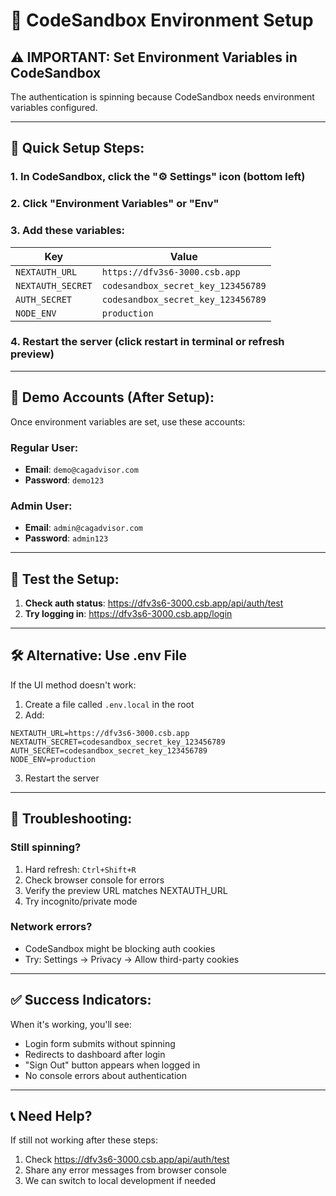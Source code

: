 # 🔧 CodeSandbox Environment Setup

## ⚠️ IMPORTANT: Set Environment Variables in CodeSandbox

The authentication is spinning because CodeSandbox needs environment variables configured.

---

## 📝 Quick Setup Steps:

### 1. In CodeSandbox, click the **"⚙️ Settings"** icon (bottom left)

### 2. Click **"Environment Variables"** or **"Env"**

### 3. Add these variables:

| Key | Value |
|-----|-------|
| `NEXTAUTH_URL` | `https://dfv3s6-3000.csb.app` |
| `NEXTAUTH_SECRET` | `codesandbox_secret_key_123456789` |
| `AUTH_SECRET` | `codesandbox_secret_key_123456789` |
| `NODE_ENV` | `production` |

### 4. **Restart the server** (click restart in terminal or refresh preview)

---

## 🔐 Demo Accounts (After Setup):

Once environment variables are set, use these accounts:

### Regular User:
- **Email**: `demo@cagadvisor.com`
- **Password**: `demo123`

### Admin User:
- **Email**: `admin@cagadvisor.com`
- **Password**: `admin123`

---

## 🧪 Test the Setup:

1. **Check auth status**: https://dfv3s6-3000.csb.app/api/auth/test
2. **Try logging in**: https://dfv3s6-3000.csb.app/login

---

## 🛠️ Alternative: Use .env File

If the UI method doesn't work:

1. Create a file called `.env.local` in the root
2. Add:
```env
NEXTAUTH_URL=https://dfv3s6-3000.csb.app
NEXTAUTH_SECRET=codesandbox_secret_key_123456789
AUTH_SECRET=codesandbox_secret_key_123456789
NODE_ENV=production
```
3. Restart the server

---

## 🚨 Troubleshooting:

### Still spinning?
1. Hard refresh: `Ctrl+Shift+R`
2. Check browser console for errors
3. Verify the preview URL matches NEXTAUTH_URL
4. Try incognito/private mode

### Network errors?
- CodeSandbox might be blocking auth cookies
- Try: Settings → Privacy → Allow third-party cookies

---

## ✅ Success Indicators:

When it's working, you'll see:
- Login form submits without spinning
- Redirects to dashboard after login
- "Sign Out" button appears when logged in
- No console errors about authentication

---

## 📞 Need Help?

If still not working after these steps:
1. Check https://dfv3s6-3000.csb.app/api/auth/test
2. Share any error messages from browser console
3. We can switch to local development if needed